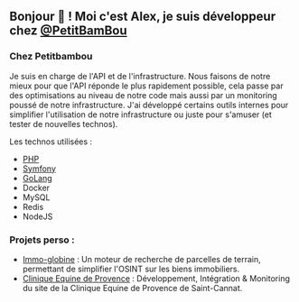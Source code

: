## Bonjour 👋 ! Moi c'est Alex, je suis développeur chez [@PetitBamBou](https://github.com/PetitBamBou)

### Chez Petitbambou
Je suis en charge de l'API et de l'infrastructure. Nous faisons de notre mieux pour que l'API réponde le plus rapidement possible, cela passe par des optimisations au niveau de notre code mais aussi par un monitoring poussé de notre infrastructure.
J'ai développé certains outils internes pour simplifier l'utilisation de notre infrastructure ou juste pour s'amuser (et tester de nouvelles technos).

Les technos utilisées :
- [PHP](https://www.php.net)
- [Symfony](https://symfony.com)
- [GoLang](go.dev)
- Docker
- MySQL
- Redis
- NodeJS

### Projets perso : 

- [Immo-globine](https://immo-globine.fr/) : Un moteur de recherche de parcelles de terrain, permettant de simplifier l'OSINT sur les biens immobiliers.
- [Clinique Equine de Provence](https://clinique-equine-provence.fr/) : Développement, Intégration & Monitoring du site de la Clinique Equine de Provence de Saint-Cannat.
